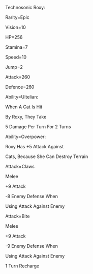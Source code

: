Technosonic Roxy:

Rarity=Epic

Vision=10

HP=256

Stamina=7

Speed=10

Jump=2

Attack=260

Defence=260

Ability=Ultelian:

When A Cat Is Hit

By Roxy, They Take

5 Damage Per Turn For 2 Turns

Ability=Overpower:

Roxy Has +5 Attack Against

Cats, Because She Can Destroy Terrain

Attack=Claws

Melee

+9 Attack

-8 Enemy Defense When

Using Attack Against Enemy

Attack=Bite

Melee

+9 Attack

-9 Enemy Defense When

Using Attack Against Enemy

1 Turn Recharge
